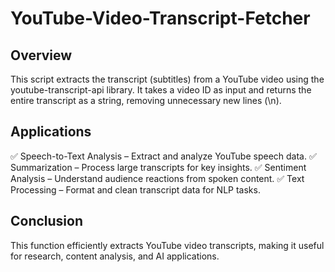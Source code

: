 # YouTube-Video-Transcript-Fetcher
## Overview
This script extracts the transcript (subtitles) from a YouTube video using the youtube-transcript-api library. It takes a video ID as input and returns the entire transcript as a string, removing unnecessary new lines (\n).
## Applications
✅ Speech-to-Text Analysis – Extract and analyze YouTube speech data.
✅ Summarization – Process large transcripts for key insights.
✅ Sentiment Analysis – Understand audience reactions from spoken content.
✅ Text Processing – Format and clean transcript data for NLP tasks.
## Conclusion
This function efficiently extracts YouTube video transcripts, making it useful for research, content analysis, and AI applications.

